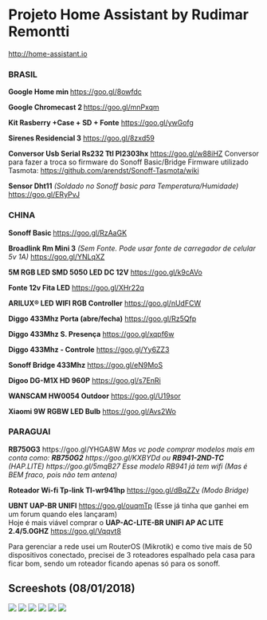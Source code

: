 # Projeto Home Assistant by Rudimar Remontti
http://home-assistant.io

<h3>BRASIL</h3>

<b>Google Home min </b>https://goo.gl/8owfdc

<b>Google Chromecast 2 </b> https://goo.gl/mnPxqm

<b>Kit Rasberry +Case + SD + Fonte</b> https://goo.gl/ywGofg

<b>Sirenes Residencial	3</b> https://goo.gl/8zxd59

<b>Conversor Usb Serial Rs232 Ttl Pl2303hx</b> https://goo.gl/w88iHZ
</i> Conversor para fazer a troca so firmware do Sonoff Basic/Bridge
Firmware utilizado Tasmota: https://github.com/arendst/Sonoff-Tasmota/wiki</i>

<b>Sensor Dht11</b> <i>(Soldado no Sonoff basic para Temperatura/Humidade)</i> https://goo.gl/ERyPvJ

<h3>CHINA</h3>

<b>Sonoff Basic </b>https://goo.gl/RzAaGK

<b>Broadlink Rm Mini 3</b> <i>(Sem Fonte. Pode usar fonte de carregador de celular 5v 1A)</i> https://goo.gl/YNLqXZ

<b>5M RGB LED SMD 5050 LED DC 12V</b> https://goo.gl/k9cAVo

<b>Fonte 12v Fita LED</b> https://goo.gl/XHr22q

<b>ARILUX® LED WIFI RGB Controller</b> https://goo.gl/nUdFCW

<b>Diggo 433Mhz Porta (abre/fecha)</b> https://goo.gl/Rz5Qfp

<b>Diggo 433Mhz S. Presença</b> https://goo.gl/xqpf6w

<b>Diggo 433Mhz - Controle</b> https://goo.gl/Yy6ZZ3

<b>Sonoff Bridge 433Mhz</b> https://goo.gl/eN9MoS

<b>Digoo DG-M1X HD 960P</b> https://goo.gl/s7EnRi

<b>WANSCAM HW0054 Outdoor</b> https://goo.gl/U19sor

<b>Xiaomi 9W RGBW LED Bulb</b> https://goo.gl/Avs2Wo

<h3>PARAGUAI</h3>
<b>RB750G3</b> https://goo.gl/YHGA8W
<i>Mas vc pode comprar modelos mais em conta como: <b>RB750G2</b> https://goo.gl/KXBYDd ou <b>RB941-2ND-TC</b> (HAP.LITE) https://goo.gl/5mqB27 Esse modelo RB941 já tem wifi (Mas é BEM fraco, pois não tem antena)</i>

<b>Roteador Wi-fi Tp-link Tl-wr941hp</b> https://goo.gl/dBqZZv <i>(Modo Bridge)</i>

<b>UBNT UAP-BR UNIFI</b> https://goo.gl/ouqmTp (Esse já tinha que ganhei em um forum quando eles lançaram)<br/>
Hoje é mais viável comprar o <b>UAP-AC-LITE-BR UNIFI AP AC LITE 2.4/5.0GHZ</b> https://goo.gl/Vqqvt8

Para gerenciar a rede usei um RouterOS (Mikrotik) e como tive mais de 50 dispositivos conectado, precisei de 3 roteadores espalhado pela casa para ficar bom, sendo um roteador ficando apenas só para os sonoff.
  
<h2>Screeshots (08/01/2018)</h2>
<img src="https://raw.githubusercontent.com/remontti/MyHa/master/Screenshots/1.png">
<img src="https://raw.githubusercontent.com/remontti/MyHa/master/Screenshots/2.png">
<img src="https://raw.githubusercontent.com/remontti/MyHa/master/Screenshots/3.png">
<img src="https://raw.githubusercontent.com/remontti/MyHa/master/Screenshots/4.png">
<img src="https://raw.githubusercontent.com/remontti/MyHa/master/Screenshots/5.png">
<img src="https://raw.githubusercontent.com/remontti/MyHa/master/Screenshots/6.png">
